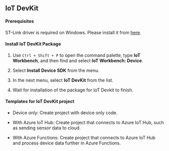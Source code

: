 ## IoT DevKit

#### Prerequisites
ST-Link driver is required on Windows. Please install it from [here](http://www.st.com/en/development-tools/stsw-link009.html).

#### Install IoT DevKit Package
1. Use `Ctrl + Shift + P` to open the command palette, type **IoT Workbench**, and then find and select **IoT Workbench: Device**.

2. Select **Install Device SDK** from the menu.

3. In the next menu, select **IoT DevKit** from the list.

4. Wait for installation of the package for IoT Devkit to finish.

#### Templates for IoT DevKit project

* Device only: Create project with device only code.

* With Azure IoT Hub: Create project that connects to Azure IoT Hub, such as sending sensor data to cloud.

* With Azure Functions: Create project that connects to Azure IoT Hub and process device data further in Azure Functions.

